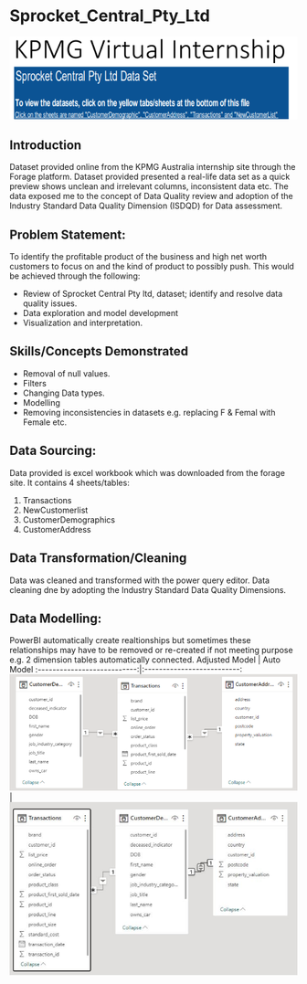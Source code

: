 # Sprocket_Central_Pty_Ltd
![](sprocket.png)

## Introduction
Dataset provided online from the KPMG Australia internship site through the Forage platform. Dataset provided presented a real-life data set as a quick preview shows unclean and irrelevant columns, inconsistent data etc. 
The data exposed me to the concept of Data Quality review and adoption of the Industry Standard Data Quality Dimension (ISDQD) for Data assessment.

## Problem Statement: 
To identify the profitable product of the business and high net worth customers to focus on and the kind of product to possibly push. This would be achieved through the following:
-	Review of Sprocket Central Pty ltd, dataset; identify and resolve data quality issues.
-	Data exploration and model development
-	Visualization and interpretation.

## Skills/Concepts Demonstrated
- Removal of null values.
- Filters
- Changing Data types.
- Modelling
- Removing inconsistencies in datasets e.g. replacing F & Femal with Female etc.

  
## Data Sourcing:
Data provided is excel workbook which was downloaded from the forage site. It contains 4 sheets/tables:
1.	Transactions
2.	NewCustomerlist
3.	CustomerDemographics
4.	CustomerAddress
   
## Data Transformation/Cleaning
Data was cleaned and transformed with the power query editor. Data cleaning dne by adopting the Industry Standard Data Quality Dimensions.

## Data Modelling: 
PowerBI automatically create realtionships but sometimes these relationships may have to be removed or re-created if not meeting purpose e.g. 2 dimension tables automatically connected.
Adjusted Model               |           Auto Model
:---------------------------:|:--------------------------:
![](Adjusted.PNG)           | ![](Auto.png)

